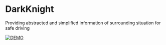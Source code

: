 # DarkKnight
Providing abstracted and simplified information of surrounding situation for safe driving


[![DEMO](https://img.youtube.com/vi/lHRsCyeGDow/0.jpg)](https://www.youtube.com/watch?v=lHRsCyeGDow)
